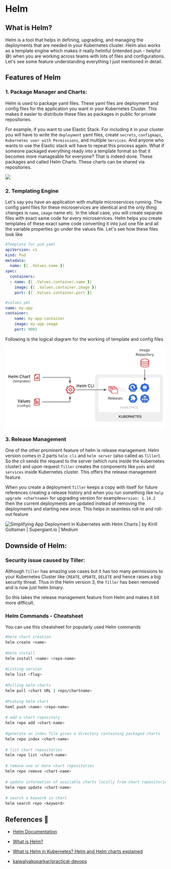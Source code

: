 # Helm

## What is Helm?

Helm is a tool that helps in defining, upgrading, and managing the deployments that are needed in your Kubernetes cluster. Helm also works as a template engine which makes it really helmful (intended pun - helpful 😅) when you are working across teams with lots of files and configurations. Let's see some feature understanding everything I just mentioned in detail.

## Features of Helm

### 1\. Package Manager and Charts:

Helm is used to package yaml files. These yaml files are deployment and config files for the application you want in your Kubernetes Cluster. This makes it easier to distribute these files as packages in public for private repositories.

For example, if you want to use Elastic Stack. For including it in your cluster you will have to write the `deployment` yaml files, create `secrets`, `configmaps`, `Kubernetes user with Permissions`, and multiple `Services`. And anyone who wants to use the Elastic stack will have to repeat this process again. What if someone packaged everything ready into a template format so that it becomes more manageable for everyone? That is indeed done. These packages and called Helm Charts. These charts can be shared via repositories.

![](https://i.imgur.com/FX4WBz8.png)

### 2\. Templating Engine

Let's say you have an application with multiple microservices running. The config yaml files for these microservices are identical and the only thing changes is `name`, `image` name etc. In the ideal case, you will create separate files with exact same code for every microservices. Helm helps you create templates of these exact same code converting it into just one file and all the variable properties go under the values file. Let's see how these files look like

```yaml
#Template for pod.yaml
apiVersion: v1
kind: Pod
metadata:
  name: {{ .Values.name }}
spec:
  containers:
  - name: {{ .Values.container.name }}
    image: {{ .Values.container.image }}
    port: {{ .Values.container.port }}
```

```yaml
#values.yml
name: my-app
container:
    name: my-app-container
    image: my-app-image
    port: 9001
```

Following is the logical diagram for the working of template and config files

![Argo CD Working With Helm | Kube by Example](https://raw.githubusercontent.com/christianh814/kbe-guide/main/04-argocd-working-with-helm/img/helm.jpg)

### 3\. Release Management

One of the other prominent feature of helm is release management. Helm version comes in 2 parts `helm cli` and `helm server` (also called as `Tiller`). So the cli sends the request to the server (which runs inside the kubernetes cluster) and upon request `Tiller` creates the components like `pods` and `services` inside Kubernetes cluster. This offers the release management feature.

When you create a deployment `Tiller` keeps a copy with itself for future references creating a release history and when you run something like `help upgrade <chartname>` for upgrading version for example`version: 1.14.2` then the current deployments are updated instead of removing the deployments and starting new once. This helps in seamless roll-in and roll-out feature

![Simplifying App Deployment in Kubernetes with Helm Charts | by Kirill  Goltsman | Supergiant.io | Medium](https://miro.medium.com/max/646/1*1lHh6xk05cs9AO3w-vh7iA.jpeg)

## Downside of Helm:

### Security issue caused by Tiller:

Although `Tiller` has amazing use cases but it has too many permissions to your Kubernetes Cluster like `CREATE`, `UPDATE`, `DELETE` and hence raises a big security threat. Thus in the Helm version 3, the `Tiller` has been removed and is now just helm binary.

So this takes the release management feature from Helm and makes it bit more difficult.

### Helm Commands - Cheatsheet

You can use this cheatsheet for popularly used Helm commands

```bash
#Helm chart creation
helm create <name>

#Helm install
helm install <name> <repo-name>

#Listing version
helm list <flag>

#Pulling helm charts
helm pull <chart URL | repo/chartname>

#Pushing helm chart
heml push <name> <repo-name>

# add a chart repository
helm repo add <chart-name> 

#generate an index file given a directory containing packaged charts
helm repo index <chart-name> 

# list chart repositories
helm repo list <chart-name> 

# remove one or more chart repositories
helm repo remove <chart-name> 

# update information of available charts locally from chart repositories
helm repo update <chart-name> 

# search a keywork in chart
helm search repo <keyword>
```

## References 📖

* [Helm Documentation](https://helm.sh/docs/)
    
* [What is Helm?](https://youtu.be/fy8SHvNZGeE)
    
* [What is Helm in Kubernetes? Helm and Helm charts explained](https://youtu.be/-ykwb1d0DXU)
    
* [kaiwalyakoparkar/practical-devops](https://github.com/kaiwalyakoparkar/practical-devops)
    
